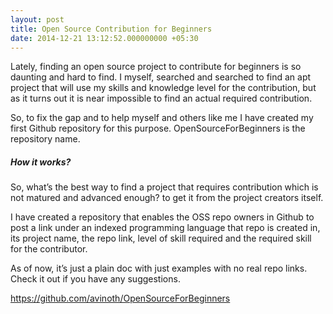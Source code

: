 ```yaml
---
layout: post
title: Open Source Contribution for Beginners
date: 2014-12-21 13:12:52.000000000 +05:30
---
```

Lately, finding an open source project to contribute for beginners is so daunting and hard to find. I myself, searched and searched to find an apt project that will use my skills and knowledge level for the contribution, but as it turns out it is near impossible to find an actual required contribution.

So, to fix the gap and to help myself and others like me I have created my first Github repository for this purpose. OpenSourceForBeginners is the repository name.

##### How it works?

So, what’s the best way to find a project that requires contribution which is not matured and advanced enough? to get it from the project creators itself.

I have created a repository that enables the OSS repo owners in Github to post a link under an indexed programming language that repo is created in, its project name, the repo link, level of skill required and the required skill for the contributor.

As of now, it’s just a plain doc with just examples with no real repo links. Check it out if you have any suggestions.

https://github.com/avinoth/OpenSourceForBeginners
